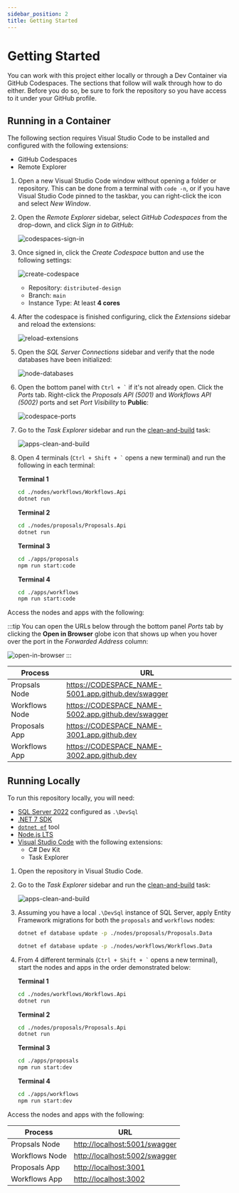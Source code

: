 ```yaml
---
sidebar_position: 2
title: Getting Started
---
```


# Getting Started

You can work with this project either locally or through a Dev Container via GitHub Codespaces. The sections that follow will walk through how to do either. Before you do so, be sure to fork the repository so you have access to it under your GitHub profile.

## Running in a Container

The following section requires Visual Studio Code to be installed and configured with the following extensions:

* GitHub Codespaces
* Remote Explorer

1. Open a new Visual Studio Code window without opening a folder or repository. This can be done from a terminal with `code -n`, or if you have Visual Studio Code pinned to the taskbar, you can right-click the icon and select *New Window*.

2. Open the *Remote Explorer* sidebar, select *GitHub Codespaces* from the drop-down, and click *Sign in to GitHub*:

    ![codespaces-sign-in](/img/getting-started/codespaces-sign-in.png)

3. Once signed in, click the *Create Codespace* button and use the following settings:

    ![create-codespace](/img/getting-started/create-codespace.png)

    * Repository: `distributed-design`
    * Branch: `main`
    * Instance Type: At least **4 cores**
    
4. After the codespace is finished configuring, click the *Extensions* sidebar and reload the extensions:

    ![reload-extensions](/img/getting-started/reload-extensions.png)

5. Open the *SQL Server Connections* sidebar and verify that the node databases have been initialized:

    ![node-databases](/img/getting-started/node-databases.png)

6. Open the bottom panel with `` Ctrl + ` `` if it's not already open. Click the *Ports* tab. Right-click the *Proposals API (5001)* and *Workflows API (5002)* ports and set *Port Visibility* to **Public**:

    ![codespace-ports](/img/getting-started/codespace-ports.png)

7. Go to the *Task Explorer* sidebar and run the [clean-and-build](https://github.com/JaimeStill/distributed-design/blob/main/.vscode/tasks.json#L32) task:

    ![apps-clean-and-build](/img/getting-started/apps-clean-and-build.png)
    
8. Open 4 terminals (`` Ctrl + Shift + ` `` opens a new terminal) and run the following in each terminal:

    **Terminal 1**

    ```bash
    cd ./nodes/workflows/Workflows.Api
    dotnet run
    ```

    **Terminal 2**

    ```bash
    cd ./nodes/proposals/Proposals.Api
    dotnet run
    ```

    **Terminal 3**

    ```bash
    cd ./apps/proposals
    npm run start:code
    ```

    **Terminal 4**

    ```bash
    cd ./apps/workflows
    npm run start:code
    ```

Access the nodes and apps with the following:

:::tip
You can open the URLs below through the bottom panel *Ports* tab by clicking the **Open in Browser** globe icon that shows up when you hover over the port in the *Forwarded Address* column:

![open-in-browser](/img/getting-started/open-in-browser.png)
:::

Process | URL
--------|----
Propsals Node | https://CODESPACE_NAME-5001.app.github.dev/swagger
Workflows Node | https://CODESPACE_NAME-5002.app.github.dev/swagger
Proposals App | https://CODESPACE_NAME-3001.app.github.dev
Workflows App | https://CODESPACE_NAME-3002.app.github.dev

## Running Locally

To run this repository locally, you will need:

* [SQL Server 2022](https://www.microsoft.com/en-us/sql-server/sql-server-downloads) configured as `.\DevSql`
* [.NET 7 SDK](https://dotnet.microsoft.com/en-us/download/dotnet/7.0)
* [`dotnet ef`](https://learn.microsoft.com/en-us/ef/core/cli/dotnet) tool
* [Node.js LTS](https://nodejs.org/en)
* [Visual Studio Code](https://code.visualstudio.com/) with the following extensions:
    * C# Dev Kit
    * Task Explorer

1. Open the repository in Visual Studio Code.

2. Go to the *Task Explorer* sidebar and run the [clean-and-build](https://github.com/JaimeStill/distributed-design/blob/main/.vscode/tasks.json#L32) task:

    ![apps-clean-and-build](/img/getting-started/apps-clean-and-build.png)

2. Assuming you have a local `.\DevSql` instance of SQL Server, apply Entity Framework migrations for both the `proposals` and `workflows` nodes:
    ```bash
    dotnet ef database update -p ./nodes/proposals/Proposals.Data
    ```

    ```bash    
    dotnet ef database update -p ./nodes/workflows/Workflows.Data
    ```

3. From 4 different terminals (`` Ctrl + Shift + ` `` opens a new terminal), start the nodes and apps in the order demonstrated below:

    **Terminal 1**

    ```bash
    cd ./nodes/workflows/Workflows.Api
    dotnet run
    ```

    **Terminal 2**

    ```bash
    cd ./nodes/proposals/Proposals.Api
    dotnet run
    ```

    **Terminal 3**

    ```bash
    cd ./apps/proposals
    npm run start:dev
    ```

    **Terminal 4**

    ```bash
    cd ./apps/workflows
    npm run start:dev
    ```

Access the nodes and apps with the following:

Process | URL
--------|----
Propsals Node | [http://localhost:5001/swagger](http://localhost:5001/swagger)
Workflows Node | [http://localhost:5002/swagger](http://localhost:5002/swagger)
Proposals App | [http://localhost:3001](http://localhost:3001)
Workflows App | [http://localhost:3002](http://localhost:3002)